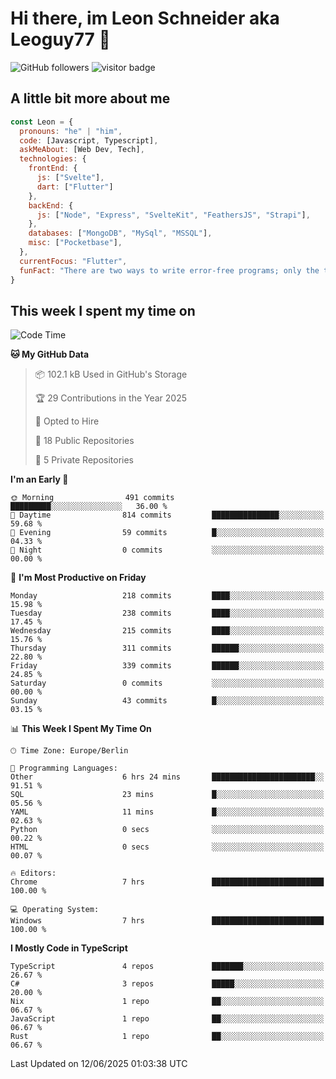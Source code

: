 # Hi there, im Leon Schneider aka Leoguy77 👋

![GitHub followers](https://img.shields.io/github/followers/leoguy77.svg?style=social&label=Followers) ![visitor badge](https://vbr.nathanchung.dev/badge?page_id=Leoguy77)

## A little bit more about me

```javascript
const Leon = {
  pronouns: "he" | "him",
  code: [Javascript, Typescript],
  askMeAbout: [Web Dev, Tech],
  technologies: {
    frontEnd: {
      js: ["Svelte"],
      dart: ["Flutter"]
    },
    backEnd: {
      js: ["Node", "Express", "SvelteKit", "FeathersJS", "Strapi"],
    },
    databases: ["MongoDB", "MySql", "MSSQL"],
    misc: ["Pocketbase"],
  },
  currentFocus: "Flutter",
  funFact: "There are two ways to write error-free programs; only the third one works"
}
```

## This week I spent my time on

<!--START_SECTION:waka-->
![Code Time](http://img.shields.io/badge/Code%20Time-570%20hrs%2040%20mins-blue)

**🐱 My GitHub Data** 

> 📦 102.1 kB Used in GitHub's Storage 
 > 
> 🏆 29 Contributions in the Year 2025
 > 
> 💼 Opted to Hire
 > 
> 📜 18 Public Repositories 
 > 
> 🔑 5 Private Repositories 
 > 
**I'm an Early 🐤** 

```text
🌞 Morning                491 commits         █████████░░░░░░░░░░░░░░░░   36.00 % 
🌆 Daytime                814 commits         ███████████████░░░░░░░░░░   59.68 % 
🌃 Evening                59 commits          █░░░░░░░░░░░░░░░░░░░░░░░░   04.33 % 
🌙 Night                  0 commits           ░░░░░░░░░░░░░░░░░░░░░░░░░   00.00 % 
```
📅 **I'm Most Productive on Friday** 

```text
Monday                   218 commits         ████░░░░░░░░░░░░░░░░░░░░░   15.98 % 
Tuesday                  238 commits         ████░░░░░░░░░░░░░░░░░░░░░   17.45 % 
Wednesday                215 commits         ████░░░░░░░░░░░░░░░░░░░░░   15.76 % 
Thursday                 311 commits         ██████░░░░░░░░░░░░░░░░░░░   22.80 % 
Friday                   339 commits         ██████░░░░░░░░░░░░░░░░░░░   24.85 % 
Saturday                 0 commits           ░░░░░░░░░░░░░░░░░░░░░░░░░   00.00 % 
Sunday                   43 commits          █░░░░░░░░░░░░░░░░░░░░░░░░   03.15 % 
```


📊 **This Week I Spent My Time On** 

```text
🕑︎ Time Zone: Europe/Berlin

💬 Programming Languages: 
Other                    6 hrs 24 mins       ███████████████████████░░   91.51 % 
SQL                      23 mins             █░░░░░░░░░░░░░░░░░░░░░░░░   05.56 % 
YAML                     11 mins             █░░░░░░░░░░░░░░░░░░░░░░░░   02.63 % 
Python                   0 secs              ░░░░░░░░░░░░░░░░░░░░░░░░░   00.22 % 
HTML                     0 secs              ░░░░░░░░░░░░░░░░░░░░░░░░░   00.07 % 

🔥 Editors: 
Chrome                   7 hrs               █████████████████████████   100.00 % 

💻 Operating System: 
Windows                  7 hrs               █████████████████████████   100.00 % 
```

**I Mostly Code in TypeScript** 

```text
TypeScript               4 repos             ███████░░░░░░░░░░░░░░░░░░   26.67 % 
C#                       3 repos             █████░░░░░░░░░░░░░░░░░░░░   20.00 % 
Nix                      1 repo              ██░░░░░░░░░░░░░░░░░░░░░░░   06.67 % 
JavaScript               1 repo              ██░░░░░░░░░░░░░░░░░░░░░░░   06.67 % 
Rust                     1 repo              ██░░░░░░░░░░░░░░░░░░░░░░░   06.67 % 
```




 Last Updated on 12/06/2025 01:03:38 UTC
<!--END_SECTION:waka-->
